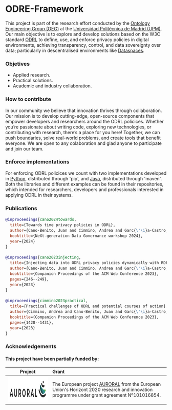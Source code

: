 
# ODRE-Framework

This project is part of the research effort conducted by the [Ontology Engineering Group (OEG)](https://oeg.fi.upm.es/) at the [Universidad Politécnica de Madrid (UPM)](https://www.upm.es/). Our main objective is to explore and develop solutions based on the W3C standard [ODRL](https://www.w3.org/TR/odrl-model/) to define, use, and enforce privacy policies in digital environments, achieving transparency, control, and data sovereignty over data; particularly in descentralised environments like [Dataspaces](https://internationaldataspaces.org/).

### Objetives

 - Applied research.
 - Practical solutions. 
 - Academic and industry collaboration.

### How to contribute

In our community we believe that innovation thrives through collaboration. Our mission is to develop cutting-edge, open-source components that empower developers and researchers around the ODRL policices. Whether you’re passionate about writing code, exploring new technologies, or contributing with research, there’s a place for you here! Together, we can push boundaries, solve real-world problems, and create tools that benefit everyone. We are open to any colaboration and glad anyone to participate and join our team.

### Enforce implementations

For enforcing ODRL policices we count with two implementations developed in [Python](https://github.com/ODRE-Framework/odre-python), distributed through 'pip', and [Java](https://github.com/ODRE-Framework/odre-java), distributed through 'maven'. Both the libraries and different examples can be found in their repositories,  which intended for researchers, developers and professionals interested in applying ODRL in their systems.

### Publications

```bibtex
@inproceedings{cano2024towards,
  title={Towards time privacy policies in ODRL},
  author={Cano-Benito, Juan and Cimmino, Andrea and Garc{\'\i}a-Castro, Ra{\'u}l},
  booktitle={NeXt-generation Data Governance workshop 2024},
  year={2024}
}

@inproceedings{cano2023injecting,
  title={Injecting data into ODRL privacy policies dynamically with RDF mappings},
  author={Cano-Benito, Juan and Cimmino, Andrea and Garc{\'\i}a-Castro, Ra{\'u}l},
  booktitle={Companion Proceedings of the ACM Web Conference 2023},
  pages={246--249},
  year={2023}
}

@inproceedings{cimmino2023practical,
  title={Practical challenges of ODRL and potential courses of action},
  author={Cimmino, Andrea and Cano-Benito, Juan and Garc{\'\i}a-Castro, Ra{\'u}l},
  booktitle={Companion Proceedings of the ACM Web Conference 2023},
  pages={1428--1431},
  year={2023}
}
```

### Acknowledgements

#### This project have been partially funded by:

 | Project       | Grant |
 |   :---:      |      :---      |
 | <img src="https://raw.githubusercontent.com/ODRE-Framework/ODRE-Framework/refs/heads/main/img/auroral.png" height="80"/>   | The European project [AURORAL](https://www.auroral.eu/) from the European Union's Horizont 2020 research and innovation programme under grant agreement Nº101016854. |
